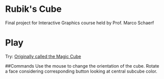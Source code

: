 # Rubik's Cube
Final project for Interactive Graphics course held by Prof. Marco Schaerf

# Play
Try: [Originally called the Magic Cube](https://sapienzainteractivegraphicscourse.github.io/final-project-alessandropaglialunga/)

##Commands
Use the mouse to change the orientation of the cube.
Rotate a face considering corresponding button looking at central subcube color.
